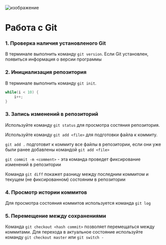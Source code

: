 ![изображение](git.jpeg)
# **Работа с Git**
### 1. Проверка наличия установленого Git
В терминале выполнить команду `git version`. Если Git установлен, появиться информация о версии программы
### 2. Инициализация репозитория 
В терминале выполнить команду `git init`.
```C++
while(i < 10) {
    i++;
}
```
### 3. Запись изменений в репозиторий
Используйте команду
`git status` для просмотра состяния репозитория. 

Используйте команду `git add <file>` для подготовки файла к коммиту.

`git add .` подготовит к коммиту все файлы в репозитории, если они уже были ранее добавлены командой `git add <file>`

`git commit -m <comment>` - эта команда проведет фиксирование изменений в репозитории

Команда `git diff` покажет разницу между последним коммитом и текущем (не фиксированном) состояним в репозитории 
### 4. Просмотр истории коммитов
Для просмотра состояния коммитов используется команда `git log`
### 5. Перемещение между сохранениями
Команда `git checkout <hash commit>` позволяет перемещаться между коммитами. Для перехода в актуальное состояние используйте команду `git checkout master` или `git switch -`


